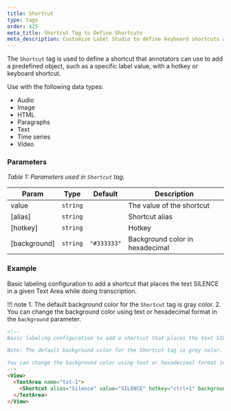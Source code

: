 ```yaml
---
title: Shortcut
type: tags
order: 425
meta_title: Shortcut Tag to Define Shortcuts
meta_description: Customize Label Studio to define keyboard shortcuts and hotkeys to accelerate labeling for machine learning and data science projects.
---
```


The `Shortcut` tag is used to define a shortcut that annotators can use to add a predefined object, such as a specific label value, with a hotkey or keyboard shortcut.

Use with the following data types:
- Audio
- Image
- HTML
- Paragraphs
- Text
- Time series
- Video

### Parameters
<i> Table 1: Parameters used in `Shortcut` tag. </i>

| Param | Type | Default | Description |
| --- | --- | --- | --- |
| value | <code>string</code> |  | The value of the shortcut |
| [alias] | <code>string</code> |  | Shortcut alias |
| [hotkey] | <code>string</code> |  | Hotkey |
| [background] | <code>string</code> | <code>&quot;#333333&quot;</code> | Background color in hexadecimal |

### Example
Basic labeling configuration to add a shortcut that places the text SILENCE in a given Text Area while doing transcription.

!!! note
    1. The default background color for the `Shortcut` tag is gray color.
    2. You can change the background color using text or hexadecimal format in the `background` parameter.

```html
<!--
Basic labeling configuration to add a shortcut that places the text SILENCE in a given Text Area while doing transcription.

Note: The default background color for the Shortcut tag is grey color.

You can change the background color using text or hexadecimal format in the `background` parameter.
-->
<View>
  <TextArea name="txt-1">
    <Shortcut alias="Silence" value="SILENCE" hotkey="ctrl+1" background="#3333333" />
  </TextArea>
</View>
```
